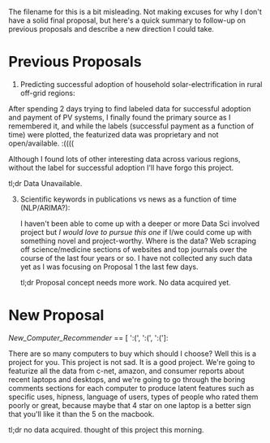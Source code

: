 The filename for this is a bit misleading. Not making excuses for why I don't have a solid final proposal, but here's a quick summary to follow-up on previous proposals and describe a new direction I could take.

# Previous Proposals

1. Predicting successful adoption of household solar-electrification in rural off-grid regions:

  After spending 2 days trying to find labeled data for successful adoption and payment of PV systems, I finally found the primary source as I remembered it, and while the labels (successful payment as a function of time) were plotted, the featurized data was proprietary and not open/available. :((((

  Although I found lots of other interesting data across various regions, without the label for successful adoption I'll have forgo this project.  

  tl;dr Data Unavailable.

3. Scientific keywords in publications vs news as a function of time (NLP/ARIMA?):

    I haven't been able to come up with a deeper or more Data Sci involved project but *I would love to pursue this one* if I/we could come up with something novel and project-worthy. Where is the data? Web scraping off science/medicine sections of websites and top journals over the course of the last four years or so. I have not collected any such data yet as I was focusing on Proposal 1 the last few days.

    tl;dr Proposal concept needs more work. No data acquired yet.

# New Proposal

*New_Computer_Recommender* == [ ':(', ':(', ':(']:

  There are so many computers to buy which should I choose? Well this is a project for you. This project is not sad. It is a good project. We're going to featurize all the data from c-net, amazon, and consumer reports about recent laptops and desktops, and we're going to go through the boring comments sections for each computer to produce latent features such as specific uses, hipness, language of users, types of people who rated them poorly or great, because maybe that 4 star on one laptop is a better sign that you'll like it than the 5 on the macbook.

  tl;dr no data acquired. thought of this project this morning.    
